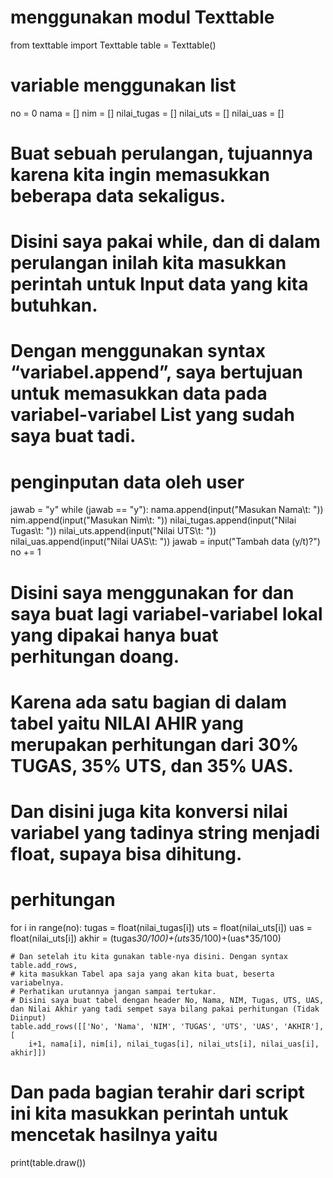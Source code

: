 # menggunakan modul Texttable
from texttable import Texttable
table = Texttable()
# variable menggunakan list
no = 0
nama = []
nim = []
nilai_tugas = []
nilai_uts = []
nilai_uas = []

# Buat sebuah perulangan, tujuannya karena kita ingin memasukkan beberapa data sekaligus.
# Disini saya pakai while, dan di dalam perulangan inilah kita masukkan perintah untuk Input data yang kita butuhkan.
# Dengan menggunakan syntax “variabel.append”, saya bertujuan untuk memasukkan data pada variabel-variabel List yang sudah saya buat tadi.
# penginputan data oleh user
jawab = "y"
while (jawab == "y"):
    nama.append(input("Masukan Nama\t: "))
    nim.append(input("Masukan Nim\t: "))
    nilai_tugas.append(input("Nilai Tugas\t: "))
    nilai_uts.append(input("Nilai UTS\t: "))
    nilai_uas.append(input("Nilai UAS\t: "))
    jawab = input("Tambah data (y/t)?")
    no += 1

# Disini saya menggunakan for dan saya buat lagi variabel-variabel lokal yang dipakai hanya buat perhitungan doang.
# Karena ada satu bagian di dalam tabel yaitu NILAI AHIR yang merupakan perhitungan dari 30% TUGAS, 35% UTS, dan 35% UAS.
# Dan disini juga kita konversi nilai variabel yang tadinya string menjadi float, supaya bisa dihitung.
# perhitungan
for i in range(no):
    tugas = float(nilai_tugas[i])
    uts = float(nilai_uts[i])
    uas = float(nilai_uts[i])
    akhir = (tugas*30/100)+(uts*35/100)+(uas*35/100)

    # Dan setelah itu kita gunakan table-nya disini. Dengan syntax table.add_rows,
    # kita masukkan Tabel apa saja yang akan kita buat, beserta variabelnya.
    # Perhatikan urutannya jangan sampai tertukar.
    # Disini saya buat tabel dengan header No, Nama, NIM, Tugas, UTS, UAS, dan Nilai Akhir yang tadi sempet saya bilang pakai perhitungan (Tidak Diinput)
    table.add_rows([['No', 'Nama', 'NIM', 'TUGAS', 'UTS', 'UAS', 'AKHIR'], [
        i+1, nama[i], nim[i], nilai_tugas[i], nilai_uts[i], nilai_uas[i], akhir]])

# Dan pada bagian terahir dari script ini kita masukkan perintah untuk mencetak hasilnya yaitu
print(table.draw())

